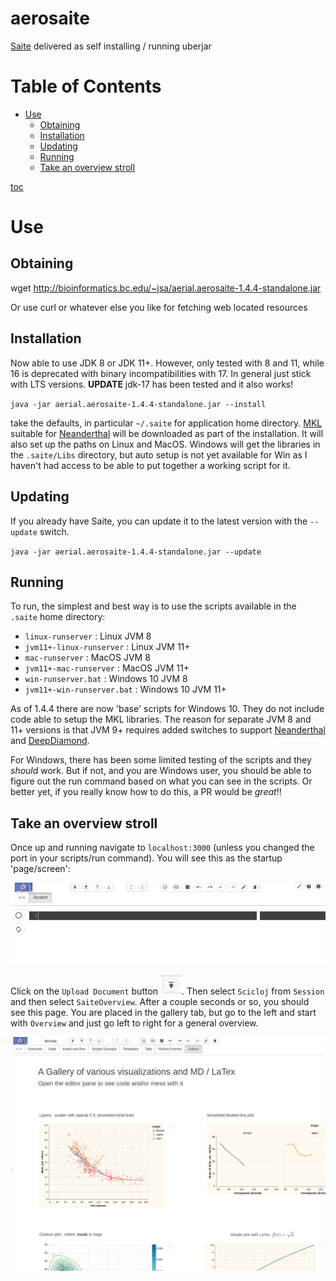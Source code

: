 # aerosaite

[Saite](https://github.com/jsa-aerial/saite) delivered as self installing / running uberjar


Table of Contents
=================

   * [Use](#use)
      * [Obtaining](#obtaining)
      * [Installation](#installation)
      * [Updating](#updating)
      * [Running](#running)
      * [Take an overview stroll](#take-an-overview-stroll)

[toc](https://github.com/ekalinin/github-markdown-toc)
# Use

## Obtaining

wget http://bioinformatics.bc.edu/~jsa/aerial.aerosaite-1.4.4-standalone.jar

Or use curl or whatever else you like for fetching web located resources

## Installation

Now able to use JDK 8 or JDK 11+.  However, only tested with 8 and 11, while 16 is deprecated with binary incompatibilities with 17.  In general just stick with LTS versions.  **UPDATE** jdk-17 has been tested and it also works!

`java -jar aerial.aerosaite-1.4.4-standalone.jar --install`

take the defaults, in particular `~/.saite` for application home directory.  [MKL](https://www.intel.com/content/www/us/en/developer/tools/oneapi/onemkl.html#gs.gy8xm2) suitable for [Neanderthal](https://neanderthal.uncomplicate.org) will be downloaded  as part of the installation.  It will also set up the paths on Linux and MacOS.  Windows will get the libraries in the `.saite/Libs` directory, but auto setup is not yet available for Win as I haven't had access to be able to put together a working script for it.


## Updating

If you already have Saite, you can update it to the latest version with the `--update` switch.

`java -jar aerial.aerosaite-1.4.4-standalone.jar --update`


## Running

To run, the simplest and best way is to use the scripts available in the `.saite` home directory:

* `linux-runserver` : Linux JVM 8
* `jvm11+-linux-runserver` : Linux JVM 11+
* `mac-runserver` : MacOS JVM 8
* `jvm11+-mac-runserver` : MacOS JVM 11+
* `win-runserver.bat` : Windows 10 JVM 8
* `jvm11+-win-runserver.bat` : Windows 10 JVM 11+

As of 1.4.4 there are now 'base' scripts for Windows 10.  They do not include code able to setup the MKL libraries.  The reason for separate JVM 8 and 11+ versions is that JVM 9+ requires added switches to support [Neanderthal](https://neanderthal.uncomplicate.org) and [DeepDiamond](https://github.com/uncomplicate/deep-diamond).

For Windows, there has been some limited testing of the scripts and they *should* work.  But if not, and you are Windows user, you should be able to figure out the run command based on what you can see in the scripts.  Or better yet, if you really know how to do this, a PR would be *great*!!


## Take an overview stroll

Once up and running navigate to `localhost:3000` (unless you changed the port in your scripts/run command).  You will see this as the startup 'page/screen':


![Saite-start-page](resources/images/saite-start-page.png?raw=true)


Click on the `Upload Document` button ![upload-button](resources/images/upload-doc-button.png?raw=true).  Then select `Scicloj` from `Session` and then select `SaiteOverview`.  After a couple seconds or so, you should see this page. You are placed in the gallery tab, but go to the left and start with `Overview` and just go left to right for a general overview.


![Saite-start-page](resources/images/saite-overview-gallery-page.png?raw=true)




